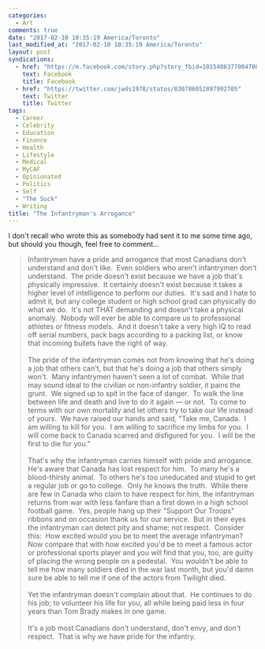 ```yaml
---
categories:
  - Art
comments: true
date: "2017-02-10 10:35:19 America/Toronto"
last_modified_at: "2017-02-10 10:35:19 America/Toronto"
layout: post
syndications:
  - href: "https://m.facebook.com/story.php?story_fbid=10154063770047084&id=719142083"
    text: Facebook
    title: Facebook
  - href: "https://twitter.com/jwds1978/status/830786052897992705"
    text: Twitter
    title: Twitter
tags:
  - Career
  - Celebrity
  - Education
  - Finance
  - Health
  - Lifestyle
  - Medical
  - MyCAF
  - Opinionated
  - Politics
  - Self
  - "The Suck"
  - Writing
title: "The Infantryman's Arrogance"
---
```


I don't recall who wrote this as somebody had sent it to me some time ago, but should you though, feel free to comment&hellip;

<blockquote>
  Infantrymen have a pride and arrogance that most Canadians don't understand and don't like.&nbsp; Even soldiers who aren't infantrymen don't
  understand.&nbsp; The pride doesn't exist because we have a job that's physically impressive.&nbsp; It certainly doesn't exist because it takes a higher
  level of intelligence to perform our duties.&nbsp; It's sad and I hate to admit it, but any college student or high school grad can physically do what we
  do.&nbsp; It's not THAT demanding and doesn't take a physical anomaly.&nbsp; Nobody will ever be able to compare us to professional athletes or fitness
  models.&nbsp; And it doesn't take a very high IQ to read off serial numbers, pack bags according to a packing list, or know that incoming bullets have the
  right of way.<br />
  <br />
  The pride of the infantryman comes not from knowing that he's doing a job that others can't, but that he's doing a job that others simply won't.&nbsp;
  Many infantrymen haven't seen a lot of combat.&nbsp; While that may sound ideal to the civilian or non-infantry soldier, it pains the grunt.&nbsp; We
  signed up to spit in the face of danger.&nbsp; To walk the line between life and death and live to do it again &#8212; or not.&nbsp; To come to terms with
  our own mortality and let others try to take our life instead of yours.&nbsp; We have raised our hands and said, &quot;Take me, Canada.&nbsp; I am willing
  to kill for you.&nbsp; I am willing to sacrifice my limbs for you.&nbsp; I will come back to Canada scarred and disfigured for you.&nbsp; I will be the
  first to die for you.&quot;<br />
  <br />
  That's why the infantryman carries himself with pride and arrogance.&nbsp; He's aware that Canada has lost respect for him.&nbsp; To many he's a
  blood-thirsty animal.&nbsp; To others he's too uneducated and stupid to get a regular job or go to college.&nbsp; Only he knows the truth.&nbsp; While
  there are few in Canada who claim to have respect for him, the infantryman returns from war with less fanfare than a first down in a high school football
  game.&nbsp; Yes, people hang up their &quot;Support Our Troops&quot; ribbons and on occasion thank us for our service.&nbsp; But in their eyes the
  infantryman can detect pity and shame; not respect.&nbsp; Consider this:&nbsp; How excited would you be to meet the average infantryman?&nbsp; Now compare
  that with how excited you'd be to meet a famous actor or professional sports player and you will find that you, too, are guilty of placing the wrong
  people on a pedestal.&nbsp; You wouldn't be able to tell me how many soldiers died in the war last month, but you'd damn sure be able to tell me if one of
  the actors from Twilight died.<br />
  <br />
  Yet the infantryman doesn't complain about that.&nbsp; He continues to do his job; to volunteer his life for you, all while being paid less in four years
  than Tom Brady makes in one game.<br />
  <br />
  It's a job most Canadians don't understand, don't envy, and don't respect.&nbsp; That is why we have pride for the infantry.
</blockquote>
